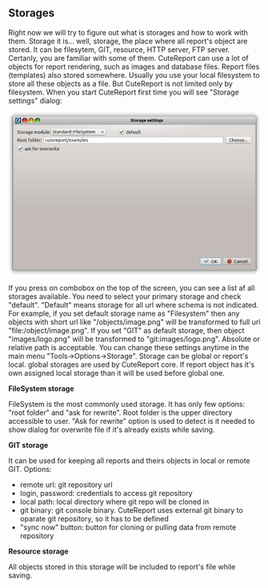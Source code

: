 Storages
------------
Right now we will try to figure out what is storages and how to work with them. Storage it is... well, storage, the place where all report's object are stored. It can be filesytem, GIT, resource, HTTP server, FTP server. Certanly, you are familiar with some of them. CuteReport can use a lot of objects for report rendering, such as images and database files. Report files (templates) also stored somewhere. Usually you use your local filesystem to store all these objects as a file. But CuteReport is not limited only by filesystem. When you start CuteReport first time you will see "Storage settings" dialog:

![StorageSettings]


If you press on combobox on the top of the screen, you can see a list af all storages available. You need to select your primary storage and check "default". "Default" means storage for all url where schema is not indicated. 
For example, if you set default storage name as "Filesystem" then any objects with short url like "/objects/image.png" will be transformed to full url "file:/object/image.png". If you set "GIT" as default storage, then object "images/logo.png" will be transformed to "git:images/logo.png". Absolute or relative path is acceptable.
You can change these settings anytime in the main menu "Tools->Options->Storage". Storage can be global or report's local. global storages are used by CuteReport core. If report object has it's own assigned local storage than it will be used before global one.

**FileSystem storage**

FileSystem is the most commonly used storage. It has only few options: "root folder" and "ask for rewrite". Root folder is the upper directory accessible to user. "Ask for rewrite" option is used to detect is it needed to show dialog for overwrite file if it's already exists while saving.

**GIT storage**

It can be used for keeping all reports and theirs objects in local or remote GIT. Options:
* remote url: git repository url
* login, password: credentials to access git repository
* local path: local directory where git repo will be cloned in
* git binary: git console binary. CuteReport uses external git binary to oparate git repository, so it has to be defined
* "sync now" button: button for cloning or pulling data from remote repository

**Resource storage**

All objects stored in this storage will be included to report's file while saving. 





[StorageSettings]:../images/storage_dialog.png
